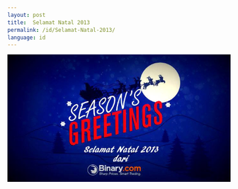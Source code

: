 ```yaml
---
layout: post
title:  Selamat Natal 2013
permalink: /id/Selamat-Natal-2013/
language: id
---
```


![](/post_images/9988181_orig.jpg)
